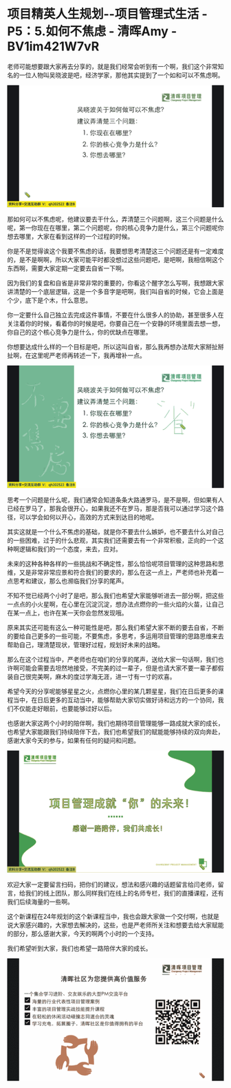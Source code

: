 # 项目精英人生规划--项目管理式生活 - P5：5.如何不焦虑 - 清晖Amy - BV1im421W7vR

老师可能想要跟大家再去分享的，就是我们经常会听到有一个啊，我们这个非常知名的一位人物叫吴晓波是吧，经济学家，那他其实提到了一个如和可以不焦虑啊。



![](img/d3504d3b773176830edb2e936d85925f_1.png)

那如何可以不焦虑呢，他建议要去干什么，弄清楚三个问题啊，这三个问题是什么呢，第一你现在在哪里，第二个问题呢，你的核心竞争力是什么，第三个问题呢你想去哪里，大家在看到这样的一个过程的时候。

你是不是觉得诶这个我要不焦虑的话，我要想思考清楚这三个问题还是有一定难度的，是不是啊啊，所以大家可能平时都没想过这些问题吧，是吧啊，我相信啊这个东西啊，需要大家定期一定要去自省一下啊。

因为我们的复盘和自省是非常非常的重要的，你看这个醒字怎么写啊，我想跟大家讲清楚的一个底层逻辑，这是一个多音字是吧啊，我们叫自省的时候，它会上面是个少，底下是个木，什么意思。

你一定要什么自己独立去完成这件事情，不要在什么很多人的协助，甚至很多人在关注着你的时候，看着你的时候是吧，你要自己在一个安静的环境里面去想一想，你自己的这个核心竞争力是什么，你的优缺点在哪里。

你想要达成什么样的一个目标是吧，所以这叫自省，那么我再想办法帮大家掰扯掰扯啊，在这里呢严老师再转述一下，我再增补一点。



![](img/d3504d3b773176830edb2e936d85925f_3.png)

思考一个问题是什么呢，我们通常会知道条条大路通罗马，是不是啊，但如果有人已经在罗马了，那我会很开心，如果我还不在罗马，那是否我可以通过学习这个路径，可以学会如何以开心，高效的方式来到达目的地呢。

其实这就是一个什么不焦虑的基础，就是你不要去什么嫉妒，也不要去什么对自己的一些困难，过于的什么悲观，其实我们还需要去有一个非常积极，正向的一个这种啊逻辑和我们的一个态度，来去，应对。

未来的这种各种各样的一些挑战和不确定性，那么恰恰呢项目管理的这种思路和思维，又是非常非常应景和符合我们的要求的，那么在这一点上，严老师也补充着一点思考和建议，那么也濒临我们分享的尾声。

不知不觉已经两个小时了是吧，那么我们也希望大家能够听进去一部分啊，把这些一点点的小火星啊，在心里在沉淀沉淀，想办法点燃你的一些火焰的火苗，让自己在某一点上，也许在某一天你会忽然发现哦。

原来其实还可能有这么一种可能性是吧，那么我们希望大家不断的要去自省，不断的要给自己更多的一些可能，不要焦虑，多思考，多运用项目管理的思路思维来去帮助自己，理清楚现状，管理好过程，规划好未来的战略。

那么在这个过程当中，严老师也在咱们的分享的尾声，送给大家一句话啊，我们也许啊可能会需要去坦然地接受，不完美的过一辈子，但是也请大家不要一辈子都假装自己很完美啊，麻木的度过学海无涯，进一寸有一寸的欢喜。

希望今天的分享呢能够星星之火，点燃你心里的某几颗星星，我们在日后更多的课程当中，在日后更多的互动当中，能够帮助大家切实做好诗和远方的一个协同，我们不仅能走好眼前，也要能够过好以后。

也感谢大家这两个小时的陪伴啊，我们也期待项目管理能够一路成就大家的成长，也希望大家能跟我们持续陪伴下去，我们也希望我们的赋能能够持续的双向奔赴，感谢大家今天的参与，如果有任何的疑问和问题。



![](img/d3504d3b773176830edb2e936d85925f_5.png)

欢迎大家一定要留言扫码，把你们的建议，想法和感兴趣的话题留言给闫老师，留言，给我们的线上团队，那么同样我们在线上的名师专栏，我们的直播课程，还有我们后续海量的一些啊。

这个新课程在24年规划的这个新课程当中，我也会跟大家做一个交付啊，也就是说大家感兴趣的，大家想去解决的，这些，也是严老师所关注和想要去给大家赋能的部分，那么感谢大家，今天的啊两个小时的一个支持。

我们希望听到大家，我们也希望一路陪伴大家的成长。

![](img/d3504d3b773176830edb2e936d85925f_7.png)